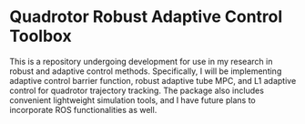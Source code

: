 # Quadrotor Robust Adaptive Control Toolbox
This is a repository undergoing development for use in my research in robust and adaptive control methods. Specifically, I will be implementing adaptive control barrier function, robust adaptive tube MPC, and L1 adaptive control for quadrotor trajectory tracking. The package also includes convenient lightweight simulation tools, and I have future plans to incorporate ROS functionalities as well.
